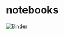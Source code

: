 # notebooks

[![Binder](https://mybinder.org/badge_logo.svg)](https://mybinder.org/v2/gh/timiv/notebooks/master)
